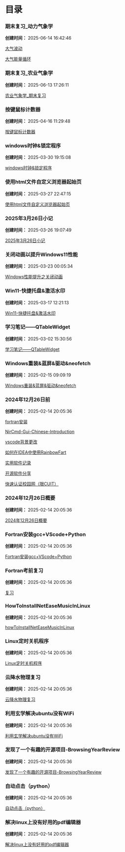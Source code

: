 # 目录

### 期末复习_动力气象学

**创建时间：** 2025-06-14 16:42:46

[大气波动](Passages/期末复习_动力气象学/大气波动.md)

[大气能量循环](Passages/期末复习_动力气象学/大气能量循环.md)

### 期末复习_农业气象学

**创建时间：** 2025-06-13 17:26:11

[农业气象学_期末复习](Passages/期末复习_农业气象学/农业气象学_期末复习.md)

### 按键鼠标计数器

**创建时间：** 2025-04-16 11:29:48

[按键鼠标计数器](Passages/按键鼠标计数器/main.md)

### windows时钟&锁定程序

**创建时间：** 2025-03-30 19:15:08

[windows时钟&锁定程序](Passages/windows时钟&锁定程序/main.md)

### 使用html文件自定义浏览器起始页

**创建时间：** 2025-03-27 22:47:15

[使用html文件自定义浏览器起始页](Passages/使用html文件自定义浏览器起始页/main.md)

### 2025年3月26日小记

**创建时间：** 2025-03-26 19:07:49

[2025年3月26日小记](Passages/2025年3月26日小记/main.md)

### 关闭动画以提升Windows11性能

**创建时间：** 2025-03-23 00:05:34

[Windows性能提升之关闭动画](Passages/关闭动画以提升Windows11性能/Windows性能提升之关闭动画.md)

### Win11-快捷托盘&激活水印

**创建时间：** 2025-03-17 12:21:13

[Win11-快捷托盘&激活水印](Passages/Win11-快捷托盘&激活水印/main.md)

### 学习笔记——QTableWidget

**创建时间：** 2025-03-02 15:30:56

[学习笔记——QTableWidget](Passages/学习笔记——QTableWidget/main.md)

### Windows重装&蓝屏&驱动&neofetch

**创建时间：** 2025-02-15 09:09:19

[Windows重装&蓝屏&驱动&neofetch](Passages/Windows重装&蓝屏&驱动&neofetch/main.md)

### 2024年12月26日前

**创建时间：** 2025-02-14 20:05:36

[fortran安装](Passages/2024年12月26日前/fortran安装.md)

[NirCmd-Gui-Chinese-Introduction](Passages/2024年12月26日前/NirCmd-Gui-Chinese-Introduction.md)

[vscode背景更改](Passages/2024年12月26日前/vscode背景更改.md)

[如何在IDEA中使用RainbowFart](Passages/2024年12月26日前/如何在IDEA中使用RainbowFart.md)

[实用软件记录](Passages/2024年12月26日前/实用软件记录.md)

[开源软件分享](Passages/2024年12月26日前/开源软件分享.md)

[快速认证校园网（限CUIT）](Passages/2024年12月26日前/快速认证校园网（限CUIT）.md)

### 2024年12月26日概要

**创建时间：** 2025-02-14 20:05:36

[2024年12月26日概要](Passages/2024年12月26日概要/main.md)

### Fortran安装gcc+VScode+Python

**创建时间：** 2025-02-14 20:05:36

[Fortran安装gcc+VScode+Python](Passages/Fortran安装gcc+VScode+Python/Fortran安装gcc+VScode+Python.md)

### Fortran考前复习

**创建时间：** 2025-02-14 20:05:36

[复习](Passages/Fortran考前复习/复习.md)

### HowToInstallNetEaseMusicInLinux

**创建时间：** 2025-02-14 20:05:36

[howToInstallNetEaseMusicInLinux](Passages/HowToInstallNetEaseMusicInLinux/howToInstallNetEaseMusicInLinux.md)

### Linux定时关机程序

**创建时间：** 2025-02-14 20:05:36

[Linux定时关机程序](Passages/Linux定时关机程序/main.md)

### 云降水物理复习

**创建时间：** 2025-02-14 20:05:36

[云降水物理复习](Passages/云降水物理复习/云降水物理复习.md)

### 利用玄学解决ubuntu没有WiFi

**创建时间：** 2025-02-14 20:05:36

[利用玄学解决ubuntu没有WiFi](Passages/利用玄学解决ubuntu没有WiFi/main.md)

### 发现了一个有趣的开源项目-BrowsingYearReview

**创建时间：** 2025-02-14 20:05:36

[发现了一个有趣的开源项目-BrowsingYearReview](Passages/发现了一个有趣的开源项目-BrowsingYearReview/main.md)

### 自动点击（python）

**创建时间：** 2025-02-14 20:05:36

[自动点击（python）](Passages/自动点击（python）/main.md)

### 解决linux上没有好用的pdf编辑器

**创建时间：** 2025-02-14 20:05:36

[解决linux上没有好用的pdf编辑器](Passages/解决linux上没有好用的pdf编辑器/main.md)

